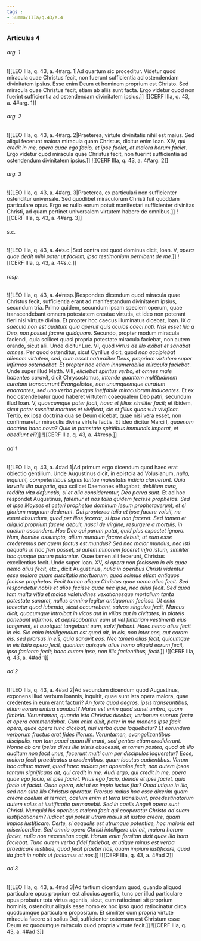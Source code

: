 ```yaml
---
tags : 
- Summa/IIIa/q.43/a.4
---
```


### Articulus 4

###### arg. 1
![[LEO IIIa, q. 43, a. 4#arg. 1|Ad quartum sic proceditur. Videtur quod miracula quae Christus fecit, non fuerunt sufficientia ad ostendendam divinitatem ipsius. Esse enim Deum et hominem proprium est Christo. Sed miracula quae Christus fecit, etiam ab aliis sunt facta. Ergo videtur quod non fuerint sufficientia ad ostendendam divinitatem ipsius.]]
![[CERF IIIa, q. 43, a. 4#arg. 1]]

###### arg. 2
![[LEO IIIa, q. 43, a. 4#arg. 2|Praeterea, virtute divinitatis nihil est maius. Sed aliqui fecerunt maiora miracula quam Christus, dicitur enim Ioan. XIV, *qui credit in me, opera quae ego facio, et ipse faciet, et maiora horum faciet*. Ergo videtur quod miracula quae Christus fecit, non fuerint sufficientia ad ostendendum divinitatem ipsius.]]
![[CERF IIIa, q. 43, a. 4#arg. 2]]

###### arg. 3
![[LEO IIIa, q. 43, a. 4#arg. 3|Praeterea, ex particulari non sufficienter ostenditur universale. Sed quodlibet miraculorum Christi fuit quoddam particulare opus. Ergo ex nullo eorum potuit manifestari sufficienter divinitas Christi, ad quam pertinet universalem virtutem habere de omnibus.]]
![[CERF IIIa, q. 43, a. 4#arg. 3]]

###### s.c.
![[LEO IIIa, q. 43, a. 4#s.c.|Sed contra est quod dominus dicit, Ioan. V, *opera quae dedit mihi pater ut faciam, ipsa testimonium perhibent de me*.]]
![[CERF IIIa, q. 43, a. 4#s.c.]]

###### resp.
![[LEO IIIa, q. 43, a. 4#resp.|Respondeo dicendum quod miracula quae Christus fecit, sufficientia erant ad manifestandum divinitatem ipsius, secundum tria. Primo quidem, secundum ipsam speciem operum, quae transcendebant omnem potestatem creatae virtutis, et ideo non poterant fieri nisi virtute divina. Et propter hoc caecus illuminatus dicebat, Ioan. IX *a saeculo non est auditum quia aperuit quis oculos caeci nati. Nisi esset hic a Deo, non posset facere quidquam*. Secundo, propter modum miracula faciendi, quia scilicet quasi propria potestate miracula faciebat, non autem orando, sicut alii. Unde dicitur Luc. VI, quod *virtus de illo exibat et sanabat omnes*. Per quod ostenditur, sicut Cyrillus dicit, quod *non accipiebat alienam virtutem, sed, cum esset naturaliter Deus, propriam virtutem super infirmos ostendebat. Et propter hoc etiam innumerabilia miracula faciebat*. Unde super illud Matth. VIII, *eiiciebat spiritus verbo, et omnes male habentes curavit*, dicit Chrysostomus, *intende quantam multitudinem curatam transcurrunt Evangelistae, non unumquemque curatum enarrantes, sed uno verbo pelagus ineffabile miraculorum inducentes*. Et ex hoc ostendebatur quod haberet virtutem coaequalem Deo patri, secundum illud Ioan. V, *quaecumque pater facit, haec et filius similiter facit*; et ibidem, *sicut pater suscitat mortuos et vivificat, sic et filius quos vult vivificat*. Tertio, ex ipsa doctrina qua se Deum dicebat, quae nisi vera esset, non confirmaretur miraculis divina virtute factis. Et ideo dicitur Marci I, *quaenam doctrina haec nova? Quia in potestate spiritibus immundis imperat, et obediunt ei?*]]
![[CERF IIIa, q. 43, a. 4#resp.]]

###### ad 1
![[LEO IIIa, q. 43, a. 4#ad 1|Ad primum ergo dicendum quod haec erat obiectio gentilium. Unde Augustinus dicit, in epistola ad Volusianum, *nulla, inquiunt, competentibus signis tantae maiestatis indicia claruerunt. Quia larvalis illa purgatio*, qua scilicet Daemones effugabat, *debilium cura, reddita vita defunctis, si et alia considerentur, Deo parva sunt*. Et ad hoc respondet Augustinus, *fatemur et nos talia quidem fecisse prophetas. Sed et ipse Moyses et ceteri prophetae dominum Iesum prophetaverunt, et ei gloriam magnam dederunt. Qui propterea talia et ipse facere voluit, ne esset absurdum, quod per illos fecerat, si ipse non faceret. Sed tamen et aliquid proprium facere debuit, nasci de virgine, resurgere a mortuis, in caelum ascendere. Hoc Deo qui parum putat, quid plus expectet ignoro. Num, homine assumpto, alium mundum facere debuit, ut eum esse crederemus per quem factus est mundus? Sed nec maior mundus, nec isti aequalis in hoc fieri posset, si autem minorem faceret infra istum, similiter hoc quoque parum putaretur*. Quae tamen alii fecerunt, Christus excellentius fecit. Unde super Ioan. XV, *si opera non fecissem in eis quae nemo alius fecit*, etc., dicit Augustinus, *nulla in operibus Christi videntur esse maiora quam suscitatio mortuorum, quod scimus etiam antiquos fecisse prophetas. Fecit tamen aliqua Christus quae nemo alius fecit. Sed respondetur nobis et alios fecisse quae nec ipse, nec alius fecit. Sed quod tam multa vitia et malas valetudines vexationesque mortalium tanta potestate sanaret, nullus omnino legitur antiquorum fecisse. Ut enim taceatur quod iubendo, sicut occurrebant, salvos singulos fecit, Marcus dicit, quocumque introibat in vicos aut in villas aut in civitates, in plateis ponebant infirmos, et deprecabantur eum ut vel fimbriam vestimenti eius tangerent, et quotquot tangebant eum, salvi fiebant. Haec nemo alius fecit in eis. Sic enim intelligendum est quod ait, in eis, non inter eos, aut coram eis, sed prorsus in eis, quia sanavit eos. Nec tamen alius fecit, quicumque in eis talia opera fecit, quoniam quisquis alius homo aliquid eorum fecit, ipso faciente fecit; haec autem ipse, non illis facientibus, fecit*.]]
![[CERF IIIa, q. 43, a. 4#ad 1]]

###### ad 2
![[LEO IIIa, q. 43, a. 4#ad 2|Ad secundum dicendum quod Augustinus, exponens illud verbum Ioannis, inquirit, quae sunt ista opera maiora, quae credentes in eum erant facturi? *An forte quod aegros, ipsis transeuntibus, etiam eorum umbra sanabat? Maius est enim quod sanet umbra, quam fimbria. Veruntamen, quando ista Christus dicebat, verborum suorum facta et opera commendabat. Cum enim dixit, pater in me manens ipse facit opera, quae opera tunc dicebat, nisi verba quae loquebatur? Et eorundem verborum fructus erat fides illorum. Veruntamen, evangelizantibus discipulis, non tam pauci quam illi erant, sed gentes etiam crediderunt. Nonne ab ore ipsius dives ille tristis abscessit, et tamen postea, quod ab illo auditum non fecit unus, fecerunt multi cum per discipulos loqueretur? Ecce, maiora fecit praedicatus a credentibus, quam locutus audientibus. Verum hoc adhuc movet, quod haec maiora per apostolos fecit, non autem ipsos tantum significans ait, qui credit in me. Audi ergo, qui credit in me, opera quae ego facio, et ipse faciet. Prius ego facio, deinde et ipse faciet, quia facio ut faciat. Quae opera, nisi ut ex impio iustus fiat? Quod utique in illo, sed non sine illo Christus operatur. Prorsus maius hoc esse dixerim quam creare caelum et terram, caelum enim et terra transibunt, praedestinatorum autem salus et iustificatio permanebit. Sed in caelis Angeli opera sunt Christi. Nunquid his operibus maiora facit qui cooperatur Christo ad suam iustificationem? Iudicet qui potest utrum maius sit iustos creare, quam impios iustificare. Certe, si aequalis est utrumque potentiae, hoc maioris est misericordiae. Sed omnia opera Christi intelligere ubi ait, maiora horum faciet, nulla nos necessitas cogit. Horum enim forsitan dixit quae illa hora faciebat. Tunc autem verba fidei faciebat, et utique minus est verba praedicare iustitiae, quod fecit praeter nos, quam impium iustificare, quod ita facit in nobis ut faciamus et nos*.]]
![[CERF IIIa, q. 43, a. 4#ad 2]]

###### ad 3
![[LEO IIIa, q. 43, a. 4#ad 3|Ad tertium dicendum quod, quando aliquod particulare opus proprium est alicuius agentis, tunc per illud particulare opus probatur tota virtus agentis, sicut, cum ratiocinari sit proprium hominis, ostenditur aliquis esse homo ex hoc ipso quod ratiocinatur circa quodcumque particulare propositum. Et similiter cum propria virtute miracula facere sit solius Dei, sufficienter ostensum est Christum esse Deum ex quocumque miraculo quod propria virtute fecit.]]
![[CERF IIIa, q. 43, a. 4#ad 3]]

